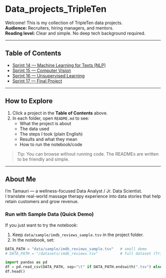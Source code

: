 # Data_projects_TripleTen

Welcome! This is my collection of TripleTen data projects.  
**Audience:** Recruiters, hiring managers, and mentors.  
**Reading level:** Clear and simple. No deep tech background required.

---

## Table of Contents
- [Sprint 14 — Machine Learning for Texts (NLP)](./Sprint14_Text_ML/README.md)
- [Sprint 15 — Computer Vision](./Sprint15_Computer_Vision/README.md)
- [Sprint 16 — Unsupervised Learning](./Sprint16_Unsupervised_Learning/README.md)
- [Sprint 17 — Final Project](./Sprint17_Final_Project/README.md)

---

## How to Explore
1. Click a project in the **Table of Contents** above.
2. In each folder, open `README.md` to see:
   - What the project is about
   - The data used
   - The steps I took (plain English)
   - Results and what they mean
   - How to run the notebook/code

  > Tip: You can browse without running code. The READMEs are written to be friendly and simple.

---

## About Me
I’m Tamauri — a wellness-focused Data Analyst / Jr. Data Scientist.  
I translate real-world massage therapy experience into data stories that help retain customers and grow revenue.

### Run with Sample Data (Quick Demo)
If you just want to try the notebook:
1) Keep `data/sample/imdb_reviews_sample.tsv` in the project folder.
2) In the notebook, set:

```python
DATA_PATH = "data/sample/imdb_reviews_sample.tsv"   # small demo
# DATA_PATH = "/datasets/imdb_reviews.tsv"          # full dataset (TripleTen env)

import pandas as pd
df = pd.read_csv(DATA_PATH, sep="\t" if DATA_PATH.endswith(".tsv") else ",")
df.head()
